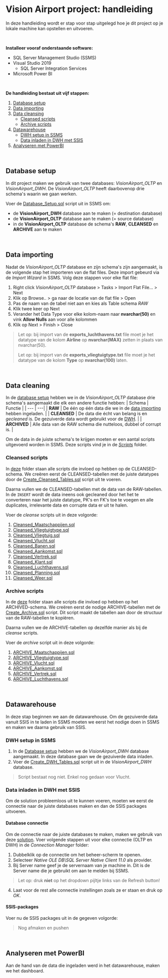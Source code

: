 # Vision Airport project: handleiding
In deze handleiding wordt er stap voor stap uitgelegd hoe je dit project op je lokale machine kan opstellen en uitvoeren. 

<br>

**Installeer vooraf onderstaande software:**
- SQL Server Management Studio (SSMS)
- Visual Studio 2019
  - SQL Server Integration Services
- Microsoft Power BI

<br>

**De handleiding bestaat uit vijf stappen:**
1. [Database setup](#databasesetup)
2. [Data importing](#raw)
3. [Data cleansing](#cleansing)
   * [Cleansed scripts](#cleansed)
   * [Archive scripts](#archive)
5. [Datawarehouse](#dwh)
   * [DWH setup in SSMS](#ssms)
   * [Data inladen in DWH met SSIS](#ssis)
6. [Analyseren met PowerBI](#powerbi)

<br>

## Database setup <a name="databasesetup"></a>
In dit project maken we gebruik van twee databases: *VisionAirport_OLTP* en *VisionAirport_DWH*.
De *VisionAirport_OLTP* heeft daarbovenop drie schema's waarin we gaan werken.
<br>

Voer de [Database_Setup.sql](./Scripts/Database_Setup.sql) script uit in SSMS om:
- de **VisionAirport_DWH** database aan te maken (= destination database)
- de **VisionAirport_OLTP** database aan te maken (= source database) 
- in de **VisionAirport_OLTP** database de schema's **RAW**, **CLEANSED** en **ARCHIVE** aan te maken

<br>

## Data importing <a name="raw"></a>
Nadat de *VisionAirport_OLTP* database en zijn schema's zijn aangemaakt, is de volgende stap het importeren van de flat files. Deze import gebeurd via de *Import Wizard* in SSMS.
Volg deze stappen voor elke flat file:
1. Right click *VisionAirport_OLTP* database > Tasks > Import Flat File... > Next
2. Klik op Browse.. > ga naar de locatie van de flat file > Open
3. Pas de naam van de tabel niet aan en kies als Table schema *RAW*
5. Klik twee keer op Next
6. Verander het Data Type voor elke kolom-naam naar **nvarchar(50)** en vink **Allow Nulls** aan voor alle kolommen
7. Klik op Next > Finish > Close
>Let op: bij import van de **exports_luchthavens.txt** file moet je het datatype van de kolom **Airline** op **nvarchar(MAX)** zetten in plaats van nvarchar(50).
>
>Let op: bij import van de **exports_vliegtuigtype.txt** file moet je het datatype van de kolom **Type** op **nvarchar(100)** laten.

<br>

## Data cleaning <a name="cleansing"></a>
In de [database setup](#databasesetup) hebben we in de *VisionAirport_OLTP* database drie schema's aangemaakt die elk een andere functie hebben:
| Schema        | Functie |
| --- | ---|
| **RAW** | De één op één data die we in de [data importing](#raw) hebben ingeladen. |
| **CLEANSED** | De data die écht van belang is en *gecleaned* is. De gezuiverde data wordt gebruikt voor de [DWH](#dwh). |
| **ARCHIVED** | Alle data van de RAW schema die nutteloos, dubbel of corrupt is. |

Om de data in de juiste schema's te krijgen moeten er een aantal scripts uitgevoerd worden in SSMS. Deze scripts vind je in de [*Scripts*](./Scripts) folder.

### Cleansed scripts <a name="cleansed"></a>
In [deze](./Scripts/CLEANSED) folder staan alle scripts die invloed op hebben op de CLEANSED-schema. We creëren eerst de CLEANSED-tabellen met de juiste datatypes door de [Create_Cleansed_Tables.sql](./Scripts/CLEANSED/Create_Cleansed_Tables.sql) script uit te voeren. 
<br>

Daarna vullen we de CLEANSED-tabellen met de data van de RAW-tabellen. In de `INSERT` wordt de data ineens ook gecleaned door het het te converteren naar het juiste datatype, PK's en FK's toe te voegen en alle duplicates, irrelevante data en corrupte data er uit te halen. 
<br>

Voer de *cleanse* scripts uit in deze volgorde:
1. [Cleansed_Maatschappijen.sql](./Scripts/CLEANSED/Cleansed_Maatschappijen.sql)
2. [Cleansed_Vliegtuigtype.sql](./Scripts/CLEANSED/Cleansed_Vliegtuigtype.sql)
3. [Cleansed_Vliegtuig.sql](./Scripts/CLEANSED/Cleansed_Vliegtuig.sql)
4. [Cleansed_Vlucht.sql](./Scripts/CLEANSED/Cleansed_Vlucht.sql)
5. [Cleansed_Banen.sql](./Scripts/CLEANSED/Cleansed_Banen.sql)
6. [Cleansed_Aankomst.sql](./Scripts/CLEANSED/Cleansed_Aankomst.sql)
7. [Cleansed_Vertrek.sql](./Scripts/CLEANSED/Cleansed_Vertrek.sql)
8. [Cleansed_Klant.sql](./Scripts/CLEANSED/Cleansed_Klant.sql)
9. [Cleansed_Luchthavens.sql](./Scripts/CLEANSED/Cleansed_Luchthavens.sql)
10. [Cleansed_Planning.sql](./Scripts/CLEANSED/Cleansed_Planning.sql)
11. [Cleansed_Weer.sql](./Scripts/CLEANSED/Cleansed_Weer.sql)

### Archive scripts <a name="archive"></a>
In de [deze](./Scripts/ARCHIVED) folder staan alle scripts die invloed op hebben op het ARCHIVED-schema. We creëren eerst de nodige ARCHIVE-tabellen met de [Create_Archive.sql](./Scripts/ARCHIVED/Create_Archive.sql) script. Dit script maakt de tabellen aan door de structuur van de RAW-tabellen te kopiëren.
<br>

Daarna vullen we de ARCHIVE-tabellen op dezelfde manier als bij de *cleanse* scripts.

Voer de *archive* script uit in deze volgorde:
1. [ARCHIVE_Maatschappijen.sql](./Scripts/ARCHIVE/ARCHIVE_Maatschappijen.sql)
2. [ARCHIVE_Vliegtuigtype.sql](./Scripts/ARCHIVE/ARCHIVE_Vliegtuigtype.sql)
3. [ARCHIVE_Vlucht.sql](./Scripts/ARCHIVE/ARCHIVE_Vlucht.sql)
4. [ARCHIVE_Aankomst.sql](./Scripts/ARCHIVE/ARCHIVE_Aankomst.sql)
5. [ARCHIVE_Vertrek.sql](./Scripts/ARCHIVE/ARCHIVE_Vertrek.sql)
6. [ARCHIVE_Luchthavens.sql](./Scripts/ARCHIVE/ARCHIVE_Luchthavens.sql)

<br>

## Datawarehouse <a name="dwh"></a>
In deze stap beginnen we aan de datawarehouse. Om de gezuiverde data vanuit SSIS in te laden in SSMS moeten we eerst het nodige doen in SSMS en maken we daarna gebruik van SSIS.

### DWH setup in SSMS <a name="ssms"></a>
1. In de [Database setup](#databasesetup) hebben we de *VisionAirport_DWH* database aangemaakt. In deze database gaan we de gezuiverde data inladen.
2. Voer de [Create_DWH_Tables.sql](./scripts/DWH/Create_DWH_Tables.sql) script uit in de *VisionAirport_DWH* database.
> Script bestaat nog niet. Enkel nog gedaan voor Vlucht.

### Data inladen in DWH met SSIS <a name="ssis"></a>
Om de solution probleemloos uit te kunnen voeren, moeten we eerst de connectie naar de juiste databases maken en dan de SSIS packages uitvoeren. 

#### Database connectie
Om de connectie naar de juiste databases te maken, maken we gebruik van deze [solution](./introBI-visionAirport). Voer volgende stappen uit voor elke connectie (OLTP en DWH) in de *Connection Manager* folder:
1. Dubbelklik op de connectie om het beheer-scherm te openen.
2. Selecteer *Native OLE DB\SQL Server Native Client 11.0* als provider.
3. Bij Server name geef je de servernaam van je machine in. Dit is de Server name die je gebruikt om aan te melden bij SSMS.
>Let op: druk **niet** op het dropdown pijltje links van de Refresh button!
4. Laat voor de rest alle connectie instellingen zoals ze er staan en druk op *OK*.

#### SSIS-packages
Voer nu de SSIS packages uit in de gegeven volgorde:
>Nog afmaken en pushen

<br>

## Analyseren met PowerBI <a name="powerbi"></a>
Aan de hand van de data die ingeladen werd in het datawarehouse, maken we het dashboard.
<br>
